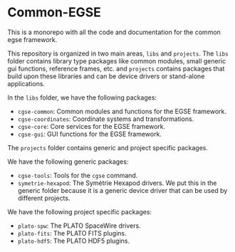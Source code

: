 # Common-EGSE

This is a monorepo with all the code and documentation for the common egse framework.

This repository is organized in two main areas, `libs` and `projects`. The `libs` folder contains library type 
packages like common modules, small generic gui functions, reference frames, etc. and `projects` contains packages 
that build upon these libraries and can be device drivers or stand-alone applications.

In the `libs` folder, we have the following packages:

- `cgse-common`: Common modules and functions for the EGSE framework.
- `cgse-coordinates`: Coordinate systems and transformations.
- `cgse-core`: Core services for the EGSE framework.
- `cgse-gui`: GUI functions for the EGSE framework.

The `projects` folder contains generic and project specific packages. 

We have the following generic packages:

- `cgse-tools`: Tools for the `cgse` command.
- `symetrie-hexapod`: The Symétrie Hexapod drivers. We put this in the generic folder because it is a generic device driver that can be used by different projects.

We have the following project specific packages:

- `plato-spw`: The PLATO SpaceWire drivers.
- `plato-fits`: The PLATO FITS plugins.
- `plato-hdf5`: The PLATO HDF5 plugins.
